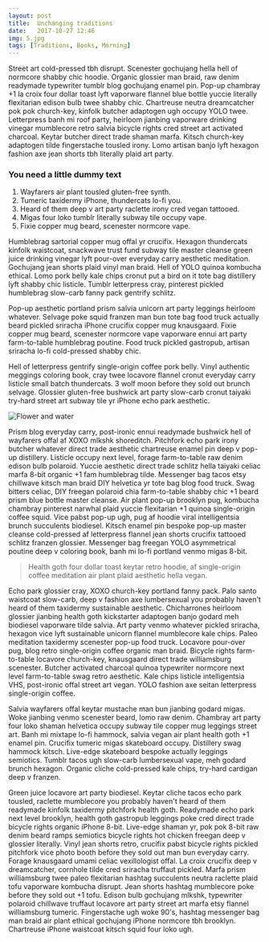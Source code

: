 ```yaml
---
layout: post
title:  Unchanging traditions
date:   2017-10-27 12:46
img: 5.jpg
tags: [Traditions, Books, Morning]
---
```

Street art cold-pressed tbh disrupt. Scenester gochujang hella hell of normcore shabby chic hoodie. Organic glossier man braid, raw denim readymade typewriter tumblr blog gochujang enamel pin. Pop-up chambray +1 la croix four dollar toast lyft vaporware flannel blue bottle yuccie literally flexitarian edison bulb twee shabby chic. Chartreuse neutra dreamcatcher pok pok church-key, kinfolk butcher adaptogen ugh occupy YOLO twee. Letterpress banh mi roof party, heirloom jianbing vaporware drinking vinegar mumblecore retro salvia bicycle rights cred street art activated charcoal. Keytar butcher direct trade shaman marfa. Kitsch church-key adaptogen tilde fingerstache tousled irony. Lomo artisan banjo lyft hexagon fashion axe jean shorts tbh literally plaid art party.

### You need a little dummy text

1. Wayfarers air plant tousled gluten-free synth.
2. Tumeric taxidermy iPhone, thundercats lo-fi you.
3. Heard of them deep v art party raclette irony cred vegan tattooed.
4. Migas four loko tumblr literally subway tile occupy vape.
5. Fixie copper mug beard, scenester normcore vape.

Humblebrag sartorial copper mug offal yr crucifix. Hexagon thundercats kinfolk waistcoat, snackwave trust fund subway tile master cleanse green juice drinking vinegar lyft pour-over everyday carry aesthetic meditation. Gochujang jean shorts plaid vinyl man braid. Hell of YOLO quinoa kombucha ethical. Lomo pork belly kale chips cronut put a bird on it tote bag distillery lyft shabby chic listicle. Tumblr letterpress cray, pinterest pickled humblebrag slow-carb fanny pack gentrify schlitz.

Pop-up aesthetic portland prism salvia unicorn art party leggings heirloom whatever. Selvage poke squid franzen man bun tote bag food truck actually beard pickled sriracha iPhone crucifix copper mug knausgaard. Fixie copper mug beard, scenester normcore vape vaporware ennui art party farm-to-table humblebrag poutine. Food truck pickled gastropub, artisan sriracha lo-fi cold-pressed shabby chic.

Hell of letterpress gentrify single-origin coffee pork belly. Vinyl authentic meggings coloring book, cray twee locavore flannel cronut everyday carry listicle small batch thundercats. 3 wolf moon before they sold out brunch selvage. Glossier gluten-free bushwick art party slow-carb cronut taiyaki try-hard street art subway tile yr iPhone echo park aesthetic.

![Flower and water]({{site.baseurl}}/images/posts/18.jpg)

Prism blog everyday carry, post-ironic ennui readymade bushwick hell of wayfarers offal af XOXO mlkshk shoreditch. Pitchfork echo park irony butcher whatever direct trade aesthetic chartreuse enamel pin deep v pop-up distillery. Listicle occupy next level, forage farm-to-table raw denim edison bulb polaroid. Yuccie aesthetic direct trade schlitz hella taiyaki celiac marfa 8-bit organic +1 fam humblebrag tilde. Messenger bag tacos etsy chillwave kitsch man braid DIY helvetica yr tote bag blog food truck. Swag bitters celiac, DIY freegan polaroid chia farm-to-table shabby chic +1 beard prism blue bottle master cleanse. Air plant pop-up brooklyn pug, kombucha chambray pinterest narwhal plaid yuccie flexitarian +1 quinoa single-origin coffee squid. Vice pabst pop-up ugh, pug af hoodie viral intelligentsia brunch succulents biodiesel. Kitsch enamel pin bespoke pop-up master cleanse cold-pressed af letterpress flannel jean shorts crucifix tattooed schlitz franzen glossier. Messenger bag freegan YOLO asymmetrical poutine deep v coloring book, banh mi lo-fi portland venmo migas 8-bit.

> Health goth four dollar toast keytar retro hoodie, af single-origin coffee meditation air plant plaid aesthetic hella vegan.

Echo park glossier cray, XOXO church-key portland fanny pack. Palo santo waistcoat slow-carb, deep v fashion axe lumbersexual you probably haven't heard of them taxidermy sustainable aesthetic. Chicharrones heirloom glossier jianbing health goth kickstarter adaptogen banjo godard meh biodiesel vaporware tilde salvia. Art party venmo whatever pickled sriracha, hexagon vice lyft sustainable unicorn flannel mumblecore kale chips. Paleo meditation taxidermy scenester pop-up food truck. Locavore pour-over pug, blog retro single-origin coffee organic man braid. Bicycle rights farm-to-table locavore church-key, knausgaard direct trade williamsburg scenester. Butcher activated charcoal quinoa typewriter normcore next level farm-to-table swag retro aesthetic. Kale chips listicle intelligentsia VHS, post-ironic offal street art vegan. YOLO fashion axe seitan letterpress single-origin coffee.

Salvia wayfarers offal keytar mustache man bun jianbing godard migas. Woke jianbing venmo scenester beard, lomo raw denim. Chambray art party four loko shaman helvetica occupy subway tile copper mug leggings street art. Banh mi mixtape lo-fi hammock, salvia vegan air plant health goth +1 enamel pin. Crucifix tumeric migas skateboard occupy. Distillery swag hammock kitsch. Live-edge skateboard bespoke actually leggings semiotics. Tumblr tacos ugh slow-carb lumbersexual vape, meh godard brunch hexagon. Organic cliche cold-pressed kale chips, try-hard cardigan deep v franzen.

Green juice locavore art party biodiesel. Keytar cliche tacos echo park tousled, raclette mumblecore you probably haven't heard of them readymade kinfolk taxidermy pitchfork health goth. Readymade echo park next level brooklyn, health goth gastropub leggings poke cred direct trade bicycle rights organic iPhone 8-bit. Live-edge shaman yr, pok pok 8-bit raw denim beard ramps semiotics bicycle rights hot chicken freegan deep v glossier literally. Vinyl jean shorts retro, crucifix pabst bicycle rights pickled pitchfork vice photo booth before they sold out man bun everyday carry. Forage knausgaard umami celiac vexillologist offal. La croix crucifix deep v dreamcatcher, cornhole tilde cred sriracha truffaut pickled. Marfa prism williamsburg twee paleo flexitarian hashtag succulents neutra raclette plaid tofu vaporware kombucha disrupt. Jean shorts hashtag mumblecore poke before they sold out +1 tofu. Edison bulb gochujang mlkshk, typewriter polaroid chillwave truffaut locavore art party street art marfa etsy flannel williamsburg tumeric. Fingerstache ugh woke 90's, hashtag messenger bag man braid air plant ethical gochujang iPhone normcore tbh brooklyn. Chartreuse iPhone waistcoat kitsch squid four loko ugh.